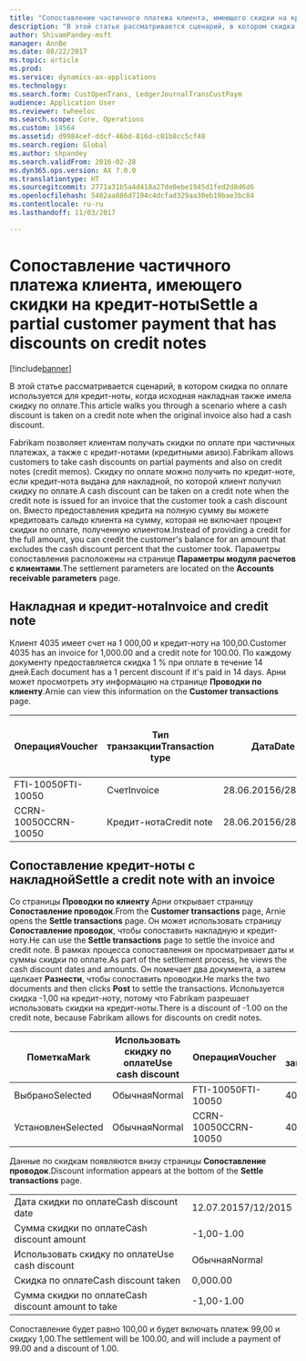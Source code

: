 ```yaml
---
title: "Сопоставление частичного платежа клиента, имеющего скидки на кредит-ноты"
description: "В этой статье рассматривается сценарий, в котором скидка по оплате используется для кредит-ноты, когда исходная накладная также имела скидку по оплате."
author: ShivamPandey-msft
manager: AnnBe
ms.date: 08/22/2017
ms.topic: article
ms.prod: 
ms.service: dynamics-ax-applications
ms.technology: 
ms.search.form: CustOpenTrans, LedgerJournalTransCustPaym
audience: Application User
ms.reviewer: twheeloc
ms.search.scope: Core, Operations
ms.custom: 14564
ms.assetid: d9984cef-ddcf-46bd-816d-c01b8cc5cf48
ms.search.region: Global
ms.author: shpandey
ms.search.validFrom: 2016-02-28
ms.dyn365.ops.version: AX 7.0.0
ms.translationtype: HT
ms.sourcegitcommit: 2771a31b5a4d418a27de0ebe1945d1fed2d8d6d6
ms.openlocfilehash: 5402aa886d7194c4dcfad329aa30eb19bae3bc84
ms.contentlocale: ru-ru
ms.lasthandoff: 11/03/2017

---
```


# <a name="settle-a-partial-customer-payment-that-has-discounts-on-credit-notes"></a><span data-ttu-id="4cb91-103">Сопоставление частичного платежа клиента, имеющего скидки на кредит-ноты</span><span class="sxs-lookup"><span data-stu-id="4cb91-103">Settle a partial customer payment that has discounts on credit notes</span></span>

[!include[banner](../includes/banner.md)]


<span data-ttu-id="4cb91-104">В этой статье рассматривается сценарий, в котором скидка по оплате используется для кредит-ноты, когда исходная накладная также имела скидку по оплате.</span><span class="sxs-lookup"><span data-stu-id="4cb91-104">This article walks you through a scenario where a cash discount is taken on a credit note when the original invoice also had a cash discount.</span></span> 

<span data-ttu-id="4cb91-105">Fabrikam позволяет клиентам получать скидки по оплате при частичных платежах, а также с кредит-нотами (кредитными авизо).</span><span class="sxs-lookup"><span data-stu-id="4cb91-105">Fabrikam allows customers to take cash discounts on partial payments and also on credit notes (credit memos).</span></span> <span data-ttu-id="4cb91-106">Скидку по оплате можно получить по кредит-ноте, если кредит-нота выдана для накладной, по которой клиент получил скидку по оплате.</span><span class="sxs-lookup"><span data-stu-id="4cb91-106">A cash discount can be taken on a credit note when the credit note is issued for an invoice that the customer took a cash discount on.</span></span> <span data-ttu-id="4cb91-107">Вместо предоставления кредита на полную сумму вы можете кредитовать сальдо клиента на сумму, которая не включает процент скидки по оплате, полученную клиентом.</span><span class="sxs-lookup"><span data-stu-id="4cb91-107">Instead of providing a credit for the full amount, you can credit the customer's balance for an amount that excludes the cash discount percent that the customer took.</span></span> <span data-ttu-id="4cb91-108">Параметры сопоставления расположены на странице **Параметры модуля расчетов с клиентами**.</span><span class="sxs-lookup"><span data-stu-id="4cb91-108">The settlement parameters are located on the **Accounts receivable parameters** page.</span></span>

## <a name="invoice-and-credit-note"></a><span data-ttu-id="4cb91-109">Накладная и кредит-нота</span><span class="sxs-lookup"><span data-stu-id="4cb91-109">Invoice and credit note</span></span>
<span data-ttu-id="4cb91-110">Клиент 4035 имеет счет на 1 000,00 и кредит-ноту на 100,00.</span><span class="sxs-lookup"><span data-stu-id="4cb91-110">Customer 4035 has an invoice for 1,000.00 and a credit note for 100.00.</span></span> <span data-ttu-id="4cb91-111">По каждому документу предоставляется скидка 1 % при оплате в течение 14 дней.</span><span class="sxs-lookup"><span data-stu-id="4cb91-111">Each document has a 1 percent discount if it's paid in 14 days.</span></span> <span data-ttu-id="4cb91-112">Арни может просмотреть эту информацию на странице **Проводки по клиенту**.</span><span class="sxs-lookup"><span data-stu-id="4cb91-112">Arnie can view this information on the **Customer transactions** page.</span></span>

| <span data-ttu-id="4cb91-113">Операция</span><span class="sxs-lookup"><span data-stu-id="4cb91-113">Voucher</span></span>    | <span data-ttu-id="4cb91-114">Тип транзакции</span><span class="sxs-lookup"><span data-stu-id="4cb91-114">Transaction type</span></span> | <span data-ttu-id="4cb91-115">Дата</span><span class="sxs-lookup"><span data-stu-id="4cb91-115">Date</span></span>      | <span data-ttu-id="4cb91-116">Счет</span><span class="sxs-lookup"><span data-stu-id="4cb91-116">Invoice</span></span>  | <span data-ttu-id="4cb91-117">Дебетовая сумма в валюте проводки</span><span class="sxs-lookup"><span data-stu-id="4cb91-117">Amount in transaction currency debit</span></span> | <span data-ttu-id="4cb91-118">Сумма кредита в валюте проводки</span><span class="sxs-lookup"><span data-stu-id="4cb91-118">Amount in transaction currency credit</span></span> | <span data-ttu-id="4cb91-119">Сальдо</span><span class="sxs-lookup"><span data-stu-id="4cb91-119">Balance</span></span>  | <span data-ttu-id="4cb91-120">Валютное</span><span class="sxs-lookup"><span data-stu-id="4cb91-120">Currency</span></span> |
|------------|------------------|-----------|----------|--------------------------------------|---------------------------------------|----------|----------|
| <span data-ttu-id="4cb91-121">FTI-10050</span><span class="sxs-lookup"><span data-stu-id="4cb91-121">FTI-10050</span></span>  | <span data-ttu-id="4cb91-122">Счет</span><span class="sxs-lookup"><span data-stu-id="4cb91-122">Invoice</span></span>          | <span data-ttu-id="4cb91-123">28.06.2015</span><span class="sxs-lookup"><span data-stu-id="4cb91-123">6/28/2015</span></span> | <span data-ttu-id="4cb91-124">10050</span><span class="sxs-lookup"><span data-stu-id="4cb91-124">10050</span></span>    | <span data-ttu-id="4cb91-125">1 000,00</span><span class="sxs-lookup"><span data-stu-id="4cb91-125">1,000.00</span></span>                             |                                       | <span data-ttu-id="4cb91-126">1 000,00</span><span class="sxs-lookup"><span data-stu-id="4cb91-126">1,000.00</span></span> | <span data-ttu-id="4cb91-127">американский доллар</span><span class="sxs-lookup"><span data-stu-id="4cb91-127">USD</span></span>      |
| <span data-ttu-id="4cb91-128">CCRN-10050</span><span class="sxs-lookup"><span data-stu-id="4cb91-128">CCRN-10050</span></span> | <span data-ttu-id="4cb91-129">Кредит-нота</span><span class="sxs-lookup"><span data-stu-id="4cb91-129">Credit note</span></span>      | <span data-ttu-id="4cb91-130">28.06.2015</span><span class="sxs-lookup"><span data-stu-id="4cb91-130">6/28/2015</span></span> | <span data-ttu-id="4cb91-131">CR-10050</span><span class="sxs-lookup"><span data-stu-id="4cb91-131">CR-10050</span></span> |                                      | <span data-ttu-id="4cb91-132">100,00</span><span class="sxs-lookup"><span data-stu-id="4cb91-132">100.00</span></span>                                | <span data-ttu-id="4cb91-133">-100,00</span><span class="sxs-lookup"><span data-stu-id="4cb91-133">-100.00</span></span>  | <span data-ttu-id="4cb91-134">американский доллар</span><span class="sxs-lookup"><span data-stu-id="4cb91-134">USD</span></span>      |

## <a name="settle-a-credit-note-with-an-invoice"></a><span data-ttu-id="4cb91-135">Сопоставление кредит-ноты с накладной</span><span class="sxs-lookup"><span data-stu-id="4cb91-135">Settle a credit note with an invoice</span></span>
<span data-ttu-id="4cb91-136">Со страницы **Проводки по клиенту** Арни открывает страницу **Сопоставление проводок**.</span><span class="sxs-lookup"><span data-stu-id="4cb91-136">From the **Customer transactions** page, Arnie opens the **Settle transactions** page.</span></span> <span data-ttu-id="4cb91-137">Он может использовать страницу **Сопоставление проводок**, чтобы сопоставить накладную и кредит-ноту.</span><span class="sxs-lookup"><span data-stu-id="4cb91-137">He can use the **Settle transactions** page to settle the invoice and credit note.</span></span> <span data-ttu-id="4cb91-138">В рамках процесса сопоставления он просматривает даты и суммы скидки по оплате.</span><span class="sxs-lookup"><span data-stu-id="4cb91-138">As part of the settlement process, he views the cash discount dates and amounts.</span></span> <span data-ttu-id="4cb91-139">Он помечает два документа, а затем щелкает **Разнести**, чтобы сопоставить проводки.</span><span class="sxs-lookup"><span data-stu-id="4cb91-139">He marks the two documents and then clicks **Post** to settle the transactions.</span></span> <span data-ttu-id="4cb91-140">Используется скидка -1,00 на кредит-ноту, потому что Fabrikam разрешает использовать скидки на кредит-ноты.</span><span class="sxs-lookup"><span data-stu-id="4cb91-140">There is a discount of -1.00 on the credit note, because Fabrikam allows for discounts on credit notes.</span></span>

| <span data-ttu-id="4cb91-141">Пометка</span><span class="sxs-lookup"><span data-stu-id="4cb91-141">Mark</span></span>     | <span data-ttu-id="4cb91-142">Использовать скидку по оплате</span><span class="sxs-lookup"><span data-stu-id="4cb91-142">Use cash discount</span></span> | <span data-ttu-id="4cb91-143">Операция</span><span class="sxs-lookup"><span data-stu-id="4cb91-143">Voucher</span></span>    | <span data-ttu-id="4cb91-144">Учетная запись</span><span class="sxs-lookup"><span data-stu-id="4cb91-144">Account</span></span> | <span data-ttu-id="4cb91-145">Дата</span><span class="sxs-lookup"><span data-stu-id="4cb91-145">Date</span></span>      | <span data-ttu-id="4cb91-146">Срок выполнения</span><span class="sxs-lookup"><span data-stu-id="4cb91-146">Due date</span></span>  | <span data-ttu-id="4cb91-147">Счет</span><span class="sxs-lookup"><span data-stu-id="4cb91-147">Invoice</span></span>  | <span data-ttu-id="4cb91-148">Сумма в валюте проводки</span><span class="sxs-lookup"><span data-stu-id="4cb91-148">Amount in transaction currency</span></span> | <span data-ttu-id="4cb91-149">Валютное</span><span class="sxs-lookup"><span data-stu-id="4cb91-149">Currency</span></span> | <span data-ttu-id="4cb91-150">Сумма сопоставления</span><span class="sxs-lookup"><span data-stu-id="4cb91-150">Amount to settle</span></span> |
|----------|-------------------|------------|---------|-----------|-----------|----------|--------------------------------|----------|------------------|
| <span data-ttu-id="4cb91-151">Выбрано</span><span class="sxs-lookup"><span data-stu-id="4cb91-151">Selected</span></span> | <span data-ttu-id="4cb91-152">Обычная</span><span class="sxs-lookup"><span data-stu-id="4cb91-152">Normal</span></span>            | <span data-ttu-id="4cb91-153">FTI-10050</span><span class="sxs-lookup"><span data-stu-id="4cb91-153">FTI-10050</span></span>  | <span data-ttu-id="4cb91-154">4035</span><span class="sxs-lookup"><span data-stu-id="4cb91-154">4035</span></span>    | <span data-ttu-id="4cb91-155">28.06.2015</span><span class="sxs-lookup"><span data-stu-id="4cb91-155">6/28/2015</span></span> | <span data-ttu-id="4cb91-156">28.07.2015</span><span class="sxs-lookup"><span data-stu-id="4cb91-156">7/28/2015</span></span> | <span data-ttu-id="4cb91-157">10050</span><span class="sxs-lookup"><span data-stu-id="4cb91-157">10050</span></span>    | <span data-ttu-id="4cb91-158">1 000,00</span><span class="sxs-lookup"><span data-stu-id="4cb91-158">1,000.00</span></span>                       | <span data-ttu-id="4cb91-159">американский доллар</span><span class="sxs-lookup"><span data-stu-id="4cb91-159">USD</span></span>      | <span data-ttu-id="4cb91-160">990,00</span><span class="sxs-lookup"><span data-stu-id="4cb91-160">990.00</span></span>           |
| <span data-ttu-id="4cb91-161">Установлен</span><span class="sxs-lookup"><span data-stu-id="4cb91-161">Selected</span></span> | <span data-ttu-id="4cb91-162">Обычная</span><span class="sxs-lookup"><span data-stu-id="4cb91-162">Normal</span></span>            | <span data-ttu-id="4cb91-163">CCRN-10050</span><span class="sxs-lookup"><span data-stu-id="4cb91-163">CCRN-10050</span></span> | <span data-ttu-id="4cb91-164">4035</span><span class="sxs-lookup"><span data-stu-id="4cb91-164">4035</span></span>    | <span data-ttu-id="4cb91-165">28.06.2015</span><span class="sxs-lookup"><span data-stu-id="4cb91-165">6/28/2015</span></span> | <span data-ttu-id="4cb91-166">28.07.2015</span><span class="sxs-lookup"><span data-stu-id="4cb91-166">7/28/2015</span></span> | <span data-ttu-id="4cb91-167">CR-10050</span><span class="sxs-lookup"><span data-stu-id="4cb91-167">CR-10050</span></span> | <span data-ttu-id="4cb91-168">-100,00</span><span class="sxs-lookup"><span data-stu-id="4cb91-168">-100.00</span></span>                        | <span data-ttu-id="4cb91-169">американский доллар</span><span class="sxs-lookup"><span data-stu-id="4cb91-169">USD</span></span>      | <span data-ttu-id="4cb91-170">-99,00</span><span class="sxs-lookup"><span data-stu-id="4cb91-170">-99.00</span></span>           |

<span data-ttu-id="4cb91-171">Данные по скидкам появляются внизу страницы **Сопоставление проводок**.</span><span class="sxs-lookup"><span data-stu-id="4cb91-171">Discount information appears at the bottom of the **Settle transactions** page.</span></span>

|                              |           |
|------------------------------|-----------|
| <span data-ttu-id="4cb91-172">Дата скидки по оплате</span><span class="sxs-lookup"><span data-stu-id="4cb91-172">Cash discount date</span></span>           | <span data-ttu-id="4cb91-173">12.07.2015</span><span class="sxs-lookup"><span data-stu-id="4cb91-173">7/12/2015</span></span> |
| <span data-ttu-id="4cb91-174">Сумма скидки по оплате</span><span class="sxs-lookup"><span data-stu-id="4cb91-174">Cash discount amount</span></span>         | <span data-ttu-id="4cb91-175">-1,00</span><span class="sxs-lookup"><span data-stu-id="4cb91-175">-1.00</span></span>     |
| <span data-ttu-id="4cb91-176">Использовать скидку по оплате</span><span class="sxs-lookup"><span data-stu-id="4cb91-176">Use cash discount</span></span>            | <span data-ttu-id="4cb91-177">Обычная</span><span class="sxs-lookup"><span data-stu-id="4cb91-177">Normal</span></span>    |
| <span data-ttu-id="4cb91-178">Скидка по оплате</span><span class="sxs-lookup"><span data-stu-id="4cb91-178">Cash discount taken</span></span>          | <span data-ttu-id="4cb91-179">0,00</span><span class="sxs-lookup"><span data-stu-id="4cb91-179">0.00</span></span>      |
| <span data-ttu-id="4cb91-180">Сумма скидки по оплате</span><span class="sxs-lookup"><span data-stu-id="4cb91-180">Cash discount amount to take</span></span> | <span data-ttu-id="4cb91-181">-1,00</span><span class="sxs-lookup"><span data-stu-id="4cb91-181">-1.00</span></span>     |

<span data-ttu-id="4cb91-182">Сопоставление будет равно 100,00 и будет включать платеж 99,00 и скидку 1,00.</span><span class="sxs-lookup"><span data-stu-id="4cb91-182">The settlement will be 100.00, and will include a payment of 99.00 and a discount of 1.00.</span></span>




